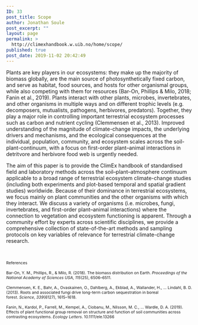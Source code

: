 ```yaml
---
ID: 33
post_title: Scope
author: Jonathan Soule
post_excerpt: ""
layout: page
permalink: >
  http://climexhandbook.w.uib.no/home/scope/
published: true
post_date: 2019-11-02 20:42:49
---
```

Plants are key players in our ecosystems: they make up the majority of biomass globally, are the main source of photosynthetically fixed carbon, and serve as habitat, food sources, and hosts for other organismal groups, while also competing with them for resources (Bar-On, Phillips &amp; Milo, 2018; Fanin et al., 2019). Plants interact with other plants, microbes, invertebrates, and other organisms in multiple ways and on different trophic levels (e.g. decomposers, mutualists, pathogens, herbivores, predators). Together, they play a major role in controlling important terrestrial ecosystem processes such as carbon and nutrient cycling (Clemmensen et al., 2013). Improved understanding of the magnitude of climate-change impacts, the underlying drivers and mechanisms, and the ecological consequences at the individual, population, community, and ecosystem scales across the soil-plant-continuum, with a focus on first-order plant–animal interactions in detritvore and herbivore food web is urgently needed.

The aim of this paper is to provide the ClimEx handbook of standardised field and laboratory methods across the soil–plant–atmosphere continuum applicable to a broad range of terrestrial ecosystem climate-change studies (including both experiments and plot-based temporal and spatial gradient studies) worldwide. Because of their dominance in terrestrial ecosystems, we focus mainly on plant communities and the other organisms with which they interact. We discuss a variety of organisms (i.e. microbes, fungi, invertebrates, and first-order plant–animal interactions) where the connection to vegetation and ecosystem functioning is apparent. Through a community effort by experts across scientific disciplines, we provide a comprehensive collection of state-of-the-art methods and sampling protocols on key variables of relevance for terrestrial climate-change research.

&nbsp;

<span style="font-size: 8pt">References</span>

<span style="font-size: 8pt">Bar-On, Y. M., Phillips, R., &amp; Milo, R. (2018). The biomass distribution on Earth. <em>Proceedings of the National Academy of Sciences USA</em>, <em>115</em>(25), 6506–6511.</span>

<span style="font-size: 8pt">Clemmensen, K. E., Bahr, A., Ovaskainen, O., Dahlberg, A., Ekblad, A., Wallander, H., ... Lindahl, B. D. (2013). Roots and associated fungi drive long-term carbon sequestration in boreal forest. <em>Science</em>, <em>339</em>(6127), 1615–1618.</span>

<span style="font-size: 8pt">Fanin, N., Kardol, P., Farrell, M., Kempel, A., Ciobanu, M., Nilsson, M. C., ... Wardle, D. A. (2019). Effects of plant functional group removal on structure and function of soil communities across contrasting ecosystems. <em>Ecology Letters</em>. 10.1111/ele.13266</span>